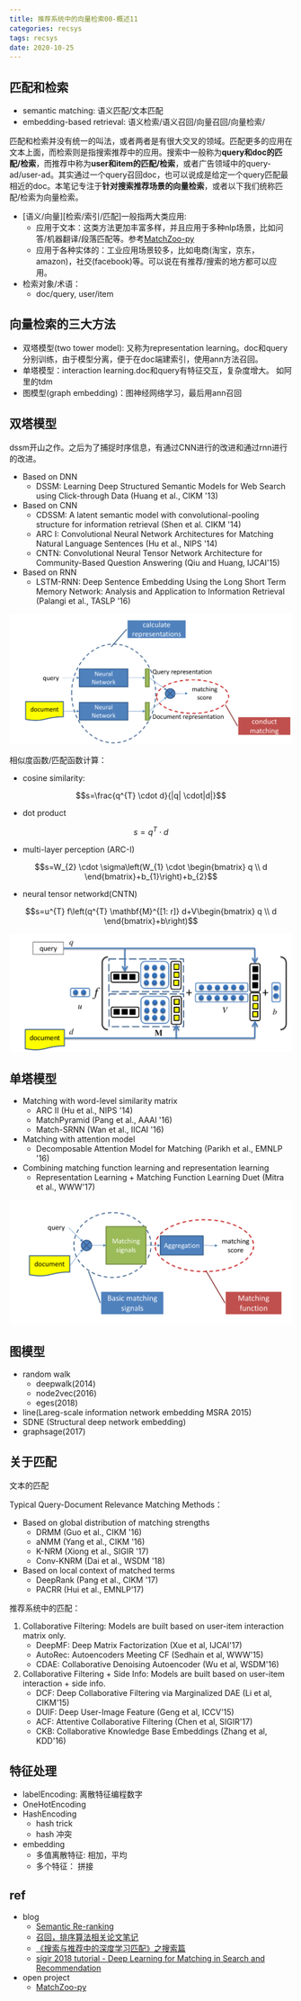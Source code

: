 ```yaml
---
title: 推荐系统中的向量检索00-概述11
categories: recsys
tags: recsys
date: 2020-10-25
---
```


## 匹配和检索

- semantic matching: 语义匹配/文本匹配
- embedding-based retrieval: 语义检索/语义召回/向量召回/向量检索/

匹配和检索并没有统一的叫法，或者两者是有很大交叉的领域。匹配更多的应用在文本上面，而检索则是指搜索推荐中的应用。搜索中一般称为**query和doc的匹配/检索**，而推荐中称为**user和item的匹配/检索**，或者广告领域中的query-ad/user-ad。其实通过一个query召回doc，也可以说成是给定一个query匹配最相近的doc。本笔记专注于**针对搜索推荐场景的向量检索**，或者以下我们统称匹配/检索为向量检索。

- [语义/向量][检索/索引/匹配]一般指两大类应用:
    - 应用于文本：这类方法更加丰富多样，并且应用于多种nlp场景，比如问答/机器翻译/段落匹配等。参考[MatchZoo-py](https://github.com/NTMC-Community/MatchZoo-py)
    - 应用于各种实体的：工业应用场景较多，比如电商(淘宝，京东，amazon)，社交(facebook)等。可以说在有推荐/搜索的地方都可以应用。
- 检索对象/术语：
    - doc/query, user/item

## 向量检索的三大方法

- 双塔模型(two tower model): 又称为representation learning。doc和query分别训练，由于模型分离，便于在doc端建索引，使用ann方法召回。
- 单塔模型：interaction learning.doc和query有特征交互，复杂度增大。 如阿里的tdm
- 图模型(graph embedding)：图神经网络学习，最后用ann召回

## 双塔模型

dssm开山之作。之后为了捕捉时序信息，有通过CNN进行的改进和通过rnn进行的改进。

- Based on DNN
    - DSSM: Learning Deep Structured Semantic Models for Web Search using Click-through Data (Huang et al., CIKM '13) 
- Based on CNN
    - CDSSM: A latent semantic model with convolutional-pooling structure for information retrieval (Shen et al. CIKM '14)
    - ARC I: Convolutional Neural Network Architectures for Matching Natural Language Sentences (Hu et al., NIPS '14)
    - CNTN: Convolutional Neural Tensor Network Architecture for Community-Based Question Answering (Qiu and Huang, IJCAI'15)
- Based on RNN
    - LSTM-RNN: Deep Sentence Embedding Using the Long Short Term Memory Network: Analysis and Application to Information Retrieval (Palangi et al., TASLP '16)

![double_tower1](imgs/double_tower1.png)


相似度函数/匹配函数计算：

- cosine similarity:

$$s=\frac{q^{T} \cdot d}{|q| \cdot|d|}$$

- dot product

$$s=q^T \cdot d$$

- multi-layer perception (ARC-I)

$$s=W_{2} \cdot \sigma\left(W_{1} \cdot \begin{bmatrix} q \\ d \end{bmatrix}+b_{1}\right)+b_{2}$$

- neural tensor networkd(CNTN)

$$s=u^{T} f\left(q^{T} \mathbf{M}^{[1: r]} d+V\begin{bmatrix} q \\ d \end{bmatrix}+b\right)$$

![match_func_nn](imgs/match_func_nn.png)


## 单塔模型

- Matching with word-level similarity matrix
    - ARC II (Hu et al., NIPS '14)
    - MatchPyramid (Pang et al., AAAl '16)
    - Match-SRNN (Wan et al., IICAI '16)
- Matching with attention model
    - Decomposable Attention Model for Matching (Parikh et al., EMNLP '16)
- Combining matching function learning and representation learning 
    - Representation Learning + Matching Function Learning Duet (Mitra et al., WWW'17)

![single_tower](imgs/single_tower.png)

## 图模型

- random walk
    - deepwalk(2014)
    - node2vec(2016)
    - eges(2018)
- line(Lareg-scale information network embedding MSRA 2015)
- SDNE (Structural deep network embedding)
- graphsage(2017)


## 关于匹配

文本的匹配

Typical Query-Document Relevance Matching Methods：

- Based on global distribution of matching strengths
    - DRMM (Guo et al., CIKM '16)
    - aNMM (Yang et al., CIKM '16)
    - K-NRM (Xiong et al., SIGIR '17)
    - Conv-KNRM (Dai et al., WSDM '18)
- Based on local context of matched terms
    - DeepRank (Pang et al., CIKM '17)
    - PACRR (Hui et al., EMNLP'17)


推荐系统中的匹配：

1. Collaborative Filtering: Models are built based on user-item interaction matrix only.
    - DeepMF: Deep Matrix Factorization (Xue et al, IJCAI'17) 
    - AutoRec: Autoencoders Meeting CF (Sedhain et al, WWW'15) 
    - CDAE: Collaborative Denoising Autoencoder (Wu et al, WSDM'16)
2. Collaborative Filtering + Side Info: Models are built based on user-item interaction + side info. 
    - DCF: Deep Collaborative Filtering via Marginalized DAE (Li et al, CIKM'15) 
    - DUIF: Deep User-Image Feature (Geng et al, ICCV'15) 
    - ACF: Attentive Collaborative Filtering (Chen et al, SIGIR'17)
    - CKB: Collaborative Knowledge Base Embeddings (Zhang et al, KDD'16)


## 特征处理

- labelEncoding: 离散特征编程数字
- OneHotEncoding
- HashEncoding
    - hash trick
    - hash 冲突
- embedding
    - 多值离散特征: 相加，平均
    - 多个特征： 拼接

## ref

- blog
    - [Semantic Re-ranking](https://github.com/caiyinqiong/Semantic-Ranking-Models/blob/main/semantic%20reranking.md)
    - [召回，排序算法相关论文笔记](https://www.zhihu.com/column/c_1098542257317171200)
    - [《搜索与推荐中的深度学习匹配》之搜索篇](https://zhuanlan.zhihu.com/p/38296950)
    - [sigir 2018 tutorial - Deep Learning for Matching in Search and Recommendation](https://www.comp.nus.edu.sg/~xiangnan/sigir18-deep.pdf)
- open project
    - [MatchZoo-py](https://github.com/NTMC-Community/MatchZoo-py)





